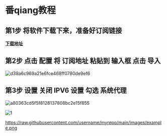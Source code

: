 # 番qiang教程

## 第1步 将软件下载下来，准备好订阅链接

[**下载地址**](https://xinin.lanzoub.com/iRovD221llcf)

## 第2步 点击 配置 将 订阅地址 粘贴到 输入框 点击 导入

![d39a6c969a21e6fce468ff0780de9ef6]([https://easy.xinin.top/i/2024/06/17/h38nw8-3.jpeg](https://github.com/wuhu-pig/peter-/blob/main/4.png))

## 第3步 设置 关闭 IPV6 设置 勾选 系统代理

![a80363cd5f5f8128137808bc2e15f855](https://easy.xinin.top/i/2024/06/17/h3bx02-3.jpeg)


![1](https://raw.githubusercontent.com/wuhu-pig/peter-/images/main/4.png)

https://raw.githubusercontent.com/username/myrepo/main/images/example.png
